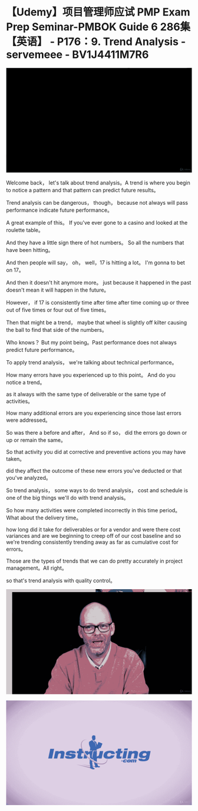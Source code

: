 # 【Udemy】项目管理师应试 PMP Exam Prep Seminar-PMBOK Guide 6  286集【英语】 - P176：9. Trend Analysis - servemeee - BV1J4411M7R6

![](img/1f11f456db3f7d7e459330468cae7827_0.png)

Welcome back， let's talk about trend analysis。A trend is where you begin to notice a pattern and that pattern can predict future results。

Trend analysis can be dangerous， though， because not always will pass performance indicate future performance。

 A great example of this。 If you've ever gone to a casino and looked at the roulette table。

 And they have a little sign there of hot numbers。 So all the numbers that have been hitting。

 And then people will say， oh， well，17 is hitting a lot。 I'm gonna to bet on 17。

 And then it doesn't hit anymore more。 just because it happened in the past doesn't mean it will happen in the future。

 However， if 17 is consistently time after time after time coming up or three out of five times or four out of five times。

 Then that might be a trend， maybe that wheel is slightly off kilter causing the ball to find that side of the numbers。

 Who knows？ But my point being。Past performance does not always predict future performance。

To apply trend analysis， we're talking about technical performance。

 How many errors have you experienced up to this point。 And do you notice a trend。

 as it always with the same type of deliverable or the same type of activities。

How many additional errors are you experiencing since those last errors were addressed。

 So was there a before and after， And so if so， did the errors go down or up or remain the same。

 So that activity you did at corrective and preventive actions you may have taken。

 did they affect the outcome of these new errors you've deducted or that you've analyzed。

So trend analysis， some ways to do trend analysis， cost and schedule is one of the big things we'll do with trend analysis。

 So how many activities were completed incorrectly in this time period。What about the delivery time。

 how long did it take for deliverables or for a vendor and were there cost variances and are we beginning to creep off of our cost baseline and so we're trending consistently trending away as far as cumulative cost for errors。

 Those are the types of trends that we can do pretty accurately in project management。All right。

 so that's trend analysis with quality control。

![](img/1f11f456db3f7d7e459330468cae7827_2.png)

![](img/1f11f456db3f7d7e459330468cae7827_3.png)
